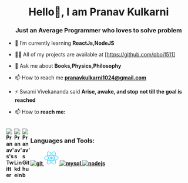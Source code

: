 <h1 align="center">Hello👋, I am  Pranav Kulkarni</h1>
<h3 align="center">Just an Average Programmer who loves to solve problem</h3>

- 🌱 I’m currently learning **ReactJs,NodeJS**

- 👨‍💻 All of my projects are available at [https://github.com/pboi1511]

- 💬 Ask me about **Books,Physics,Philosophy**

- 📫 How to reach me **pranavkulkarni1024@gmail.com**

- ⚡ Swami Vivekananda said  **Arise, awake, and stop not till the goal is reached**
- 📫 How to <b>reach me:
<br/>
<a href="https://twitter.com/Pranav102432">
<img align="left" alt="Pranav's's Twitter" width="22px" src="https://cdn.jsdelivr.net/npm/simple-icons@v3/icons/twitter.svg" />
</a><a href="https://www.linkedin.com/in/pranavkulkarni15/">
<img align="left" alt="Pranav's Linkdein" width="22px" src="https://cdn.jsdelivr.net/npm/simple-icons@v3/icons/linkedin.svg" />
</a><a href="https://github.com/pboi1511">
<img align="left" alt="Pranav's Github" width="22px" src="https://cdn.jsdelivr.net/npm/simple-icons@v3/icons/github.svg" />
</a>

<h3 align="left">Languages and Tools:</h3>
<p align="left">
 <a href="https://git-scm.com/" target="_blank"> <img src="https://www.vectorlogo.zone/logos/git-scm/git-scm-icon.svg" alt="git" width="40" height="40"/> </a> <a href="https://reactjs.org/" target="_blank"> <img src="https://raw.githubusercontent.com/devicons/devicon/40cd6bc89a299dc50ac289f8e3b071d0dff49d9c/icons/react/react-original.svg" alt="mysql" width="40" height="40"/> </a><a href="https://www.mysql.com/" target="_blank"> <img src="https://devicons.github.io/devicon/devicon.git/icons/mysql/mysql-original-wordmark.svg" alt="mysql" width="40" height="40"/> </a> <a href="https://nodejs.org" target="_blank"> <img src="https://devicons.github.io/devicon/devicon.git/icons/nodejs/nodejs-original-wordmark.svg" alt="nodejs" width="40" height="40"/> </a> 
